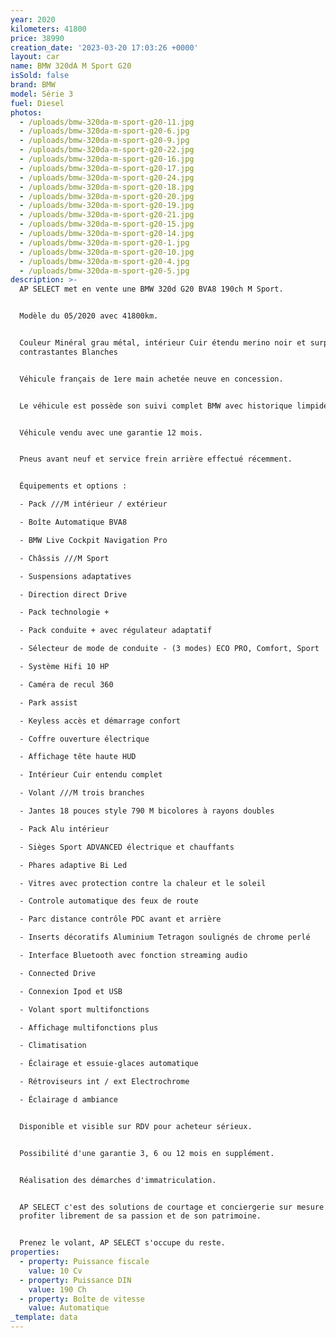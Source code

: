 ```yaml
---
year: 2020
kilometers: 41800
price: 38990
creation_date: '2023-03-20 17:03:26 +0000'
layout: car
name: BMW 320dA M Sport G20
isSold: false
brand: BMW
model: Série 3
fuel: Diesel
photos:
  - /uploads/bmw-320da-m-sport-g20-11.jpg
  - /uploads/bmw-320da-m-sport-g20-6.jpg
  - /uploads/bmw-320da-m-sport-g20-9.jpg
  - /uploads/bmw-320da-m-sport-g20-22.jpg
  - /uploads/bmw-320da-m-sport-g20-16.jpg
  - /uploads/bmw-320da-m-sport-g20-17.jpg
  - /uploads/bmw-320da-m-sport-g20-24.jpg
  - /uploads/bmw-320da-m-sport-g20-18.jpg
  - /uploads/bmw-320da-m-sport-g20-20.jpg
  - /uploads/bmw-320da-m-sport-g20-19.jpg
  - /uploads/bmw-320da-m-sport-g20-21.jpg
  - /uploads/bmw-320da-m-sport-g20-15.jpg
  - /uploads/bmw-320da-m-sport-g20-14.jpg
  - /uploads/bmw-320da-m-sport-g20-1.jpg
  - /uploads/bmw-320da-m-sport-g20-10.jpg
  - /uploads/bmw-320da-m-sport-g20-4.jpg
  - /uploads/bmw-320da-m-sport-g20-5.jpg
description: >-
  AP SELECT met en vente une BMW 320d G20 BVA8 190ch M Sport.


  Modèle du 05/2020 avec 41800km.


  Couleur Minéral grau métal, intérieur Cuir étendu merino noir et surpiqûres
  contrastantes Blanches


  Véhicule français de 1ere main achetée neuve en concession.


  Le véhicule est possède son suivi complet BMW avec historique limpide.


  Véhicule vendu avec une garantie 12 mois.


  Pneus avant neuf et service frein arrière effectué récemment.


  Équipements et options :

  - Pack ///M intérieur / extérieur

  - Boîte Automatique BVA8

  - BMW Live Cockpit Navigation Pro

  - Châssis ///M Sport

  - Suspensions adaptatives

  - Direction direct Drive

  - Pack technologie +

  - Pack conduite + avec régulateur adaptatif

  - Sélecteur de mode de conduite - (3 modes) ECO PRO, Comfort, Sport

  - Système Hifi 10 HP

  - Caméra de recul 360

  - Park assist

  - Keyless accès et démarrage confort

  - Coffre ouverture électrique

  - Affichage tête haute HUD

  - Intérieur Cuir entendu complet

  - Volant ///M trois branches

  - Jantes 18 pouces style 790 M bicolores à rayons doubles

  - Pack Alu intérieur

  - Sièges Sport ADVANCED électrique et chauffants

  - Phares adaptive Bi Led

  - Vitres avec protection contre la chaleur et le soleil

  - Controle automatique des feux de route

  - Parc distance contrôle PDC avant et arrière

  - Inserts décoratifs Aluminium Tetragon soulignés de chrome perlé

  - Interface Bluetooth avec fonction streaming audio

  - Connected Drive

  - Connexion Ipod et USB

  - Volant sport multifonctions

  - Affichage multifonctions plus

  - Climatisation

  - Éclairage et essuie-glaces automatique

  - Rétroviseurs int / ext Electrochrome

  - Éclairage d ambiance


  Disponible et visible sur RDV pour acheteur sérieux.


  Possibilité d'une garantie 3, 6 ou 12 mois en supplément.


  Réalisation des démarches d'immatriculation.


  AP SELECT c'est des solutions de courtage et conciergerie sur mesure pour
  profiter librement de sa passion et de son patrimoine.


  Prenez le volant, AP SELECT s'occupe du reste.
properties:
  - property: Puissance fiscale
    value: 10 Cv
  - property: Puissance DIN
    value: 190 Ch
  - property: Boîte de vitesse
    value: Automatique
_template: data
---
```


